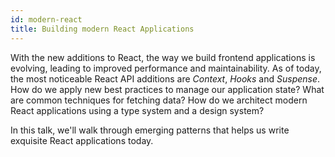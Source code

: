 ```yaml
---
id: modern-react
title: Building modern React Applications
---
```


With the new additions to React, the way we build frontend applications is evolving, leading to improved performance and maintainability. As of today, the most noticeable React API additions are _Context_, _Hooks_ and _Suspense_. How do we apply new best practices to manage our application state? What are common techniques for fetching data? How do we architect modern React applications using a type system and a design system?

In this talk, we'll walk through emerging patterns that helps us write exquisite React applications today.
